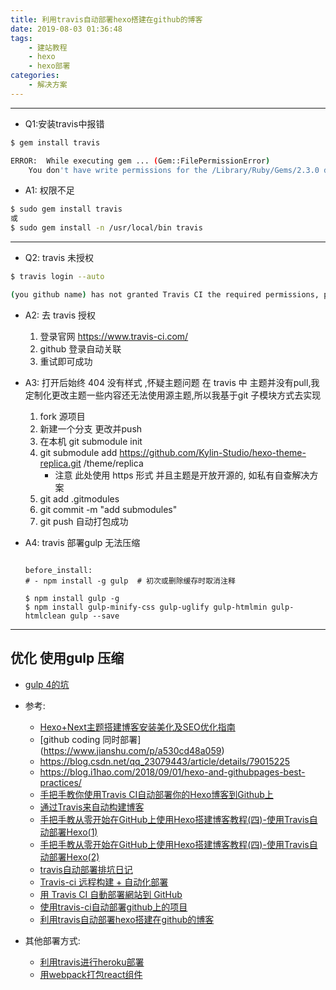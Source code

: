 ```yaml
---
title: 利用travis自动部署hexo搭建在github的博客
date: 2019-08-03 01:36:48
tags:
    - 建站教程
    - hexo
    - hexo部署
categories:
    - 解决方案
---
```



--- 

- Q1:安装travis中报错

``` bash
$ gem install travis

ERROR:  While executing gem ... (Gem::FilePermissionError)
    You don't have write permissions for the /Library/Ruby/Gems/2.3.0 directory.

```

- A1: 权限不足

``` bash
$ sudo gem install travis
或
$ sudo gem install -n /usr/local/bin travis 
```

---

- Q2: travis 未授权
``` bash
$ travis login --auto

(you github name) has not granted Travis CI the required permissions, please log in via travis-ci.org
```

- A2: 去 travis 授权 
    1. 登录官网  https://www.travis-ci.com/
    2. github 登录自动关联
    3. 重试即可成功

- A3: 打开后始终 404 没有样式 ,怀疑主题问题 在 travis 中 主题并没有pull,我定制化更改主题一些内容还无法使用源主题,所以我基于git 子模块方式去实现
    1. fork 源项目
    2. 新建一个分支 更改并push
    3. 在本机 git submodule init
    4. git submodule add https://github.com/Kylin-Studio/hexo-theme-replica.git /theme/replica
        - 注意 此处使用 https 形式 并且主题是开放开源的, 如私有自查解决方案
    5. git add .gitmodules
    6. git commit -m "add submodules"
    7. git push  自动打包成功

- A4: travis 部署gulp 无法压缩
    ```
    
    before_install:
    # - npm install -g gulp  # 初次或删除缓存时取消注释

    $ npm install gulp -g
    $ npm install gulp-minify-css gulp-uglify gulp-htmlmin gulp-htmlclean gulp --save

    ```

---


## 优化 使用gulp 压缩
- [gulp 4的坑](https://blog.csdn.net/edc3001/article/details/86078572)



- 参考: 
    - [Hexo+Next主题搭建博客安装美化及SEO优化指南](https://www.imooc.com/article/45514)
    - [github coding 同时部署] (https://www.jianshu.com/p/a530cd48a059)
    - https://blog.csdn.net/qq_23079443/article/details/79015225
    - https://blog.i1hao.com/2018/09/01/hexo-and-githubpages-best-practices/
    - [手把手教你使用Travis CI自动部署你的Hexo博客到Github上](https://blog.csdn.net/woblog/article/details/51319364)
    - [通过Travis来自动构建博客](https://www.jianshu.com/p/38ee582bd0ea)
    - [手把手教从零开始在GitHub上使用Hexo搭建博客教程(四)-使用Travis自动部署Hexo(1)](https://www.jianshu.com/p/7f05b452fd3a)
    - [手把手教从零开始在GitHub上使用Hexo搭建博客教程(四)-使用Travis自动部署Hexo(2)](https://www.jianshu.com/p/fff7b3384f46)
    - [travis自动部署排坑日记](https://www.jianshu.com/p/630d75e4697e)
    - [Travis-ci 远程构建 + 自动化部署](https://hacpai.com/article/1534086971693)
    - [用 Travis CI 自動部署網站到 GitHub](https://zespia.tw/blog/2015/01/21/continuous-deployment-to-github-with-travis/)
    - [使用travis-ci自动部署github上的项目](https://www.cnblogs.com/morang/p/7228488.html)
    - [利用travis自动部署hexo搭建在github的博客](https://sabrinaluo.github.io/tech/2015/12/28/travis-github-hexo/)

- 其他部署方式:
    - [利用travis进行heroku部署](https://sabrinaluo.github.io/tech/2016/06/02/travis-heroku/)
    - [用webpack打包react组件](https://sabrinaluo.github.io/tech/2017/08/14/react-component-with-webpack/)
